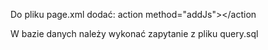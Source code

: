 Do pliku page.xml dodać:
action method="addJs"><script>scriptaculous/kamil_weather.js</script></action

W bazie danych należy wykonać zapytanie z pliku query.sql
